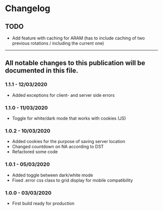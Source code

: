 # Changelog

## TODO

* Add feature with caching for ARAM (has to include caching of two previous rotations / including the current one)


---

## All notable changes to this publication will be documented in this file.

### 1.1.1 - 12/03/2020

* Added exceptions for client- and server side errors

### 1.1.0 - 11/03/2020

* Toggle for white/dark mode that works with cookies (JS)

### 1.0.2 -  10/03/2020

- Added cookies for the purpose of saving server location
- Changed countdown on NA according to DST
- Refactored some code

### 1.0.1 -  05/03/2020

- Added toggle between dark/white mode
- Fixed .error css class to grid display for mobile compatibility

### 1.0.0 -  03/03/2020

- First build ready for production
